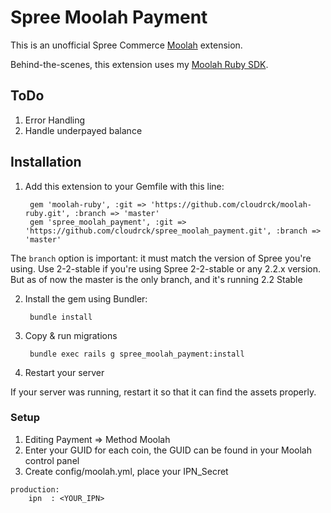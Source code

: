 # Spree Moolah Payment

This is an unofficial Spree Commerce [Moolah](https://moolah.io) extension. 

Behind-the-scenes, this extension uses my [Moolah Ruby SDK](https://github.com/cloudrck/moolah-ruby).

## ToDo
1. Error Handling
2. Handle underpayed balance

## Installation

1. Add this extension to your Gemfile with this line:

        gem 'moolah-ruby', :git => 'https://github.com/cloudrck/moolah-ruby.git', :branch => 'master'
        gem 'spree_moolah_payment', :git => 'https://github.com/cloudrck/spree_moolah_payment.git', :branch => 'master'


The `branch` option is important: it must match the version of Spree you're using. Use 2-2-stable if you're using Spree 2-2-stable or any 2.2.x version. But as of now the master is the only branch, and it's running 2.2 Stable

2. Install the gem using Bundler:

        bundle install

3. Copy & run migrations

        bundle exec rails g spree_moolah_payment:install

4. Restart your server

If your server was running, restart it so that it can find the assets properly.

### Setup
1. Editing Payment => Method Moolah 
2. Enter your GUID for each coin, the GUID can be found in your Moolah control panel
3. Create config/moolah.yml, place your IPN_Secret

```
production:
    ipn  : <YOUR_IPN>

```
